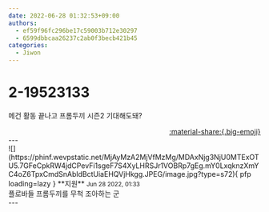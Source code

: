 ```yaml
---
date: 2022-06-28 01:32:53+09:00
authors:
  - ef59f96fc296be17c59003b712e30297
  - 6599dbbcaa26237c2ab0f3becb421b45
categories:
  - Jiwon
---
```


# 2-19523133

<div class="post-container" markdown="1">
<div class="content-container md-sidebar__scrollwrap" markdown="1">

메건 활동 끝나고 프롬두끼 시즌2 기대해도돼?

</div>
</div>

<div style="text-align: right;" markdown="1">
<a href="https://weverse.io/fromis9/fanpost/2-19523133" style="text-align: right;">:material-share:{.big-emoji}</a>
</div>
---

<div class="comments-container md-sidebar__scrollwrap" markdown="1">
<div class="comment" markdown="1">
<div class='id-container' markdown="1">
![](https://phinf.wevpstatic.net/MjAyMzA2MjVfMzMg/MDAxNjg3NjU0MTExOTU5.7GFeCpkRW4jdCPevFi1sgeF7S4XyLHRSJr1VOBRp7gEg.mY0LxqknzXmYC4oZ6TpxCmdSnAbldBctUiaEHQVjHkgg.JPEG/image.jpg?type=s72){ pfp loading=lazy }
**<span class="artist">지원</span>** <small>Jun 28 2022, 01:33</small><br>
</div>
<div class='comment-body' markdown="1">
플로바들 프롬두끼를 무척 조아하는 군
</div>
</div>
</div>
---

